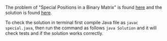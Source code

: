 The problem of "Special Positions in a Binary Matrix" is found [here](https://leetcode.com/problems/special-positions-in-a-binary-matrix/) and the solution is found [here](https://github.com/aurimas13/Solutions-To-Problems/blob/main/LeetCode/Java%20Solutions/Special%20Positions%20in%20a%20Binary%20Matrix/special.java).

To check the solution in terminal first compile Java file as `javac special.java`, then run the command as follows `java Solution` and it will check tests and if the solution works correctly.
